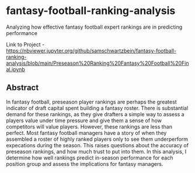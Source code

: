 # fantasy-football-ranking-analysis
Analyzing how effective fantasy football expert rankings are in predicting performance

Link to Project - https://nbviewer.jupyter.org/github/samschwartzbein/fantasy-football-ranking-analysis/blob/main/Preseason%20Ranking%20Fantasy%20Football%20Final.ipynb

Abstract 
-----------
In fantasy football, preseason player rankings are perhaps the greatest indicator of draft capital spent building a fantasy roster. There is substantial demand for these rankings, as they give drafters a simple way to assess a players value under time pressure and give them a sense of how competitors will value players. However, these rankings are less than perfect. Most fantasy football managers have a story of when they assembled a roster of highly ranked players only to see them underperform expecations during the season. This raises questions about the accuracy of preseason rankings, and how much trust to put into them. In this analysis, I determine how well rankings predict in-season performance for each position group and assess the implications for fantasy managers.
